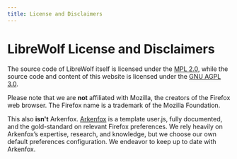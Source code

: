 ```yaml
---
title: License and Disclaimers
---
```


# LibreWolf License and Disclaimers

The source code of LibreWolf itself is licensed under the
[MPL 2.0](https://www.mozilla.org/en-US/MPL/2.0), while the source code and
content of this website is licensed under the
[GNU AGPL 3.0](https://www.gnu.org/licenses/agpl-3.0-standalone.html).

Please note that we are **not** affiliated with Mozilla, the creators of the
Firefox web browser. The Firefox name is a trademark of the Mozilla Foundation.

This also **isn't** Arkenfox. [Arkenfox](https://github.com/arkenfox/user.js) is
a template user.js, fully documented, and the gold-standard on relevant Firefox
preferences. We rely heavily on Arkenfox’s expertise, research, and knowledge,
but we choose our own default preferences configuration. We endeavor to keep up
to date with Arkenfox.
